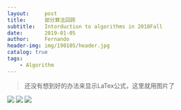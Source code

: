 ```yaml
---
layout:     post
title:      部分算法回顾
subtitle:   Intorduction to algorithms in 2018Fall
date:       2019-01-05
author:     Fernando
header-img: img/190105/header.jpg
catalog: true
tags:
    - Algorithm
---
```


> 还没有想到好的办法来显示LaTex公式，这里就用图片了

![](https://ws2.sinaimg.cn/large/006tKfTcly1g0nkjrv0oej30u016on3a.jpg)
![](https://ws1.sinaimg.cn/large/006tKfTcly1g0nkjta1boj30u015oahv.jpg)
![](https://ws2.sinaimg.cn/large/006tKfTcly1g0nkjuzknaj314v0u07bl.jpg)